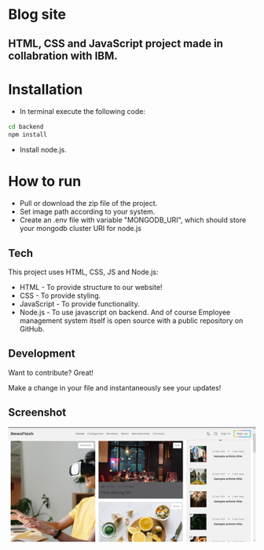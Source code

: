 # Blog site

## HTML, CSS and JavaScript project made in collabration with IBM.

# Installation

- In terminal execute the following code:
```sh
cd backend
npm install
```
- Install node.js.

# How to run

- Pull or download the zip file of the project.
- Set image path according to your system.
- Create an .env file with variable "MONGODB_URI", which should store your mongodb cluster URI for node.js

## Tech

This project uses HTML, CSS, JS and Node.js:

- HTML - To provide structure to our website!
- CSS - To provide styling.
- JavaScript - To provide functionality.
- Node.js - To use javascript on backend.
And of course Employee management system itself is open source with a public repository on GitHub.

## Development

Want to contribute? Great!

Make a change in your file and instantaneously see your updates!

## Screenshot

![Screenshot](./images/screenshot.PNG)

